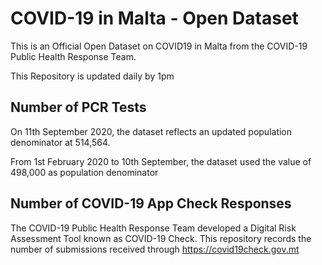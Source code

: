 # COVID-19 in Malta - Open Dataset

This is an Official Open Dataset on COVID19 in Malta from the COVID-19 Public Health Response Team.

This Repository is updated daily by 1pm

## Number of PCR Tests

On 11th September 2020, the dataset reflects an updated population denominator at 514,564.

From 1st February 2020 to 10th September, the dataset used the value of 498,000 as population denominator

## Number of COVID-19 App Check Responses

The COVID-19 Public Health Response Team developed a Digital Risk Assessment Tool known as COVID-19 Check. This repository records the number of submissions received through https://covid19check.gov.mt



